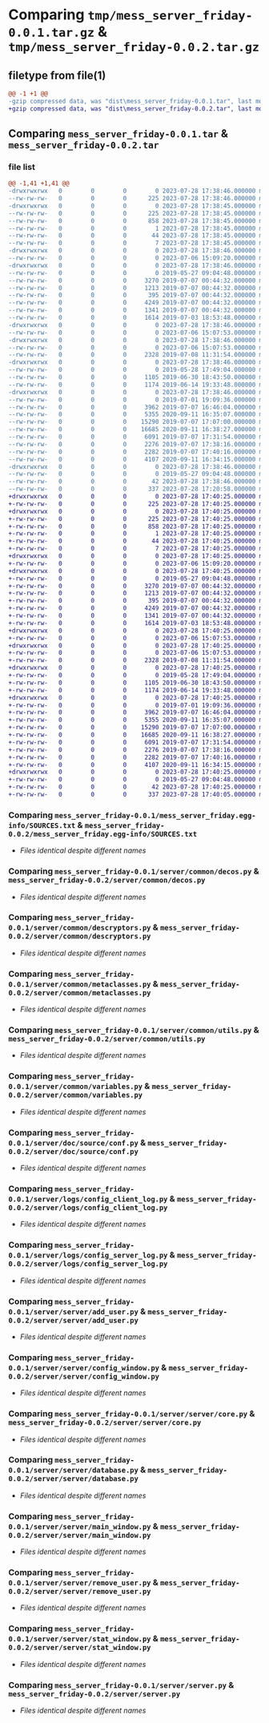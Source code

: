 # Comparing `tmp/mess_server_friday-0.0.1.tar.gz` & `tmp/mess_server_friday-0.0.2.tar.gz`

## filetype from file(1)

```diff
@@ -1 +1 @@
-gzip compressed data, was "dist\mess_server_friday-0.0.1.tar", last modified: Fri Jul 28 17:38:46 2023, max compression
+gzip compressed data, was "dist\mess_server_friday-0.0.2.tar", last modified: Fri Jul 28 17:40:25 2023, max compression
```

## Comparing `mess_server_friday-0.0.1.tar` & `mess_server_friday-0.0.2.tar`

### file list

```diff
@@ -1,41 +1,41 @@
-drwxrwxrwx   0        0        0        0 2023-07-28 17:38:46.000000 mess_server_friday-0.0.1/
--rw-rw-rw-   0        0        0      225 2023-07-28 17:38:46.000000 mess_server_friday-0.0.1/PKG-INFO
-drwxrwxrwx   0        0        0        0 2023-07-28 17:38:45.000000 mess_server_friday-0.0.1/mess_server_friday.egg-info/
--rw-rw-rw-   0        0        0      225 2023-07-28 17:38:45.000000 mess_server_friday-0.0.1/mess_server_friday.egg-info/PKG-INFO
--rw-rw-rw-   0        0        0      858 2023-07-28 17:38:45.000000 mess_server_friday-0.0.1/mess_server_friday.egg-info/SOURCES.txt
--rw-rw-rw-   0        0        0        1 2023-07-28 17:38:45.000000 mess_server_friday-0.0.1/mess_server_friday.egg-info/dependency_links.txt
--rw-rw-rw-   0        0        0       44 2023-07-28 17:38:45.000000 mess_server_friday-0.0.1/mess_server_friday.egg-info/requires.txt
--rw-rw-rw-   0        0        0        7 2023-07-28 17:38:45.000000 mess_server_friday-0.0.1/mess_server_friday.egg-info/top_level.txt
-drwxrwxrwx   0        0        0        0 2023-07-28 17:38:46.000000 mess_server_friday-0.0.1/server/
--rw-rw-rw-   0        0        0        0 2023-07-06 15:09:20.000000 mess_server_friday-0.0.1/server/__init__.py
-drwxrwxrwx   0        0        0        0 2023-07-28 17:38:46.000000 mess_server_friday-0.0.1/server/common/
--rw-rw-rw-   0        0        0        0 2019-05-27 09:04:48.000000 mess_server_friday-0.0.1/server/common/__init__.py
--rw-rw-rw-   0        0        0     3270 2019-07-07 00:44:32.000000 mess_server_friday-0.0.1/server/common/decos.py
--rw-rw-rw-   0        0        0     1213 2019-07-07 00:44:32.000000 mess_server_friday-0.0.1/server/common/descryptors.py
--rw-rw-rw-   0        0        0      395 2019-07-07 00:44:32.000000 mess_server_friday-0.0.1/server/common/errors.py
--rw-rw-rw-   0        0        0     4249 2019-07-07 00:44:32.000000 mess_server_friday-0.0.1/server/common/metaclasses.py
--rw-rw-rw-   0        0        0     1341 2019-07-07 00:44:32.000000 mess_server_friday-0.0.1/server/common/utils.py
--rw-rw-rw-   0        0        0     1614 2019-07-03 18:53:48.000000 mess_server_friday-0.0.1/server/common/variables.py
-drwxrwxrwx   0        0        0        0 2023-07-28 17:38:46.000000 mess_server_friday-0.0.1/server/doc/
--rw-rw-rw-   0        0        0        0 2023-07-06 15:07:53.000000 mess_server_friday-0.0.1/server/doc/__init__.py
-drwxrwxrwx   0        0        0        0 2023-07-28 17:38:46.000000 mess_server_friday-0.0.1/server/doc/source/
--rw-rw-rw-   0        0        0        0 2023-07-06 15:07:53.000000 mess_server_friday-0.0.1/server/doc/source/__init__.py
--rw-rw-rw-   0        0        0     2328 2019-07-08 11:31:54.000000 mess_server_friday-0.0.1/server/doc/source/conf.py
-drwxrwxrwx   0        0        0        0 2023-07-28 17:38:46.000000 mess_server_friday-0.0.1/server/logs/
--rw-rw-rw-   0        0        0        0 2019-05-28 17:49:04.000000 mess_server_friday-0.0.1/server/logs/__init__.py
--rw-rw-rw-   0        0        0     1105 2019-06-30 18:43:50.000000 mess_server_friday-0.0.1/server/logs/config_client_log.py
--rw-rw-rw-   0        0        0     1174 2019-06-14 19:33:48.000000 mess_server_friday-0.0.1/server/logs/config_server_log.py
-drwxrwxrwx   0        0        0        0 2023-07-28 17:38:46.000000 mess_server_friday-0.0.1/server/server/
--rw-rw-rw-   0        0        0        0 2019-07-01 19:09:36.000000 mess_server_friday-0.0.1/server/server/__init__.py
--rw-rw-rw-   0        0        0     3962 2019-07-07 16:46:04.000000 mess_server_friday-0.0.1/server/server/add_user.py
--rw-rw-rw-   0        0        0     5355 2020-09-11 16:35:07.000000 mess_server_friday-0.0.1/server/server/config_window.py
--rw-rw-rw-   0        0        0    15290 2019-07-07 17:07:00.000000 mess_server_friday-0.0.1/server/server/core.py
--rw-rw-rw-   0        0        0    16685 2020-09-11 16:38:27.000000 mess_server_friday-0.0.1/server/server/database.py
--rw-rw-rw-   0        0        0     6091 2019-07-07 17:31:54.000000 mess_server_friday-0.0.1/server/server/main_window.py
--rw-rw-rw-   0        0        0     2276 2019-07-07 17:38:16.000000 mess_server_friday-0.0.1/server/server/remove_user.py
--rw-rw-rw-   0        0        0     2282 2019-07-07 17:40:16.000000 mess_server_friday-0.0.1/server/server/stat_window.py
--rw-rw-rw-   0        0        0     4107 2020-09-11 16:34:15.000000 mess_server_friday-0.0.1/server/server.py
-drwxrwxrwx   0        0        0        0 2023-07-28 17:38:46.000000 mess_server_friday-0.0.1/server/unit_tests/
--rw-rw-rw-   0        0        0        0 2019-05-27 09:04:48.000000 mess_server_friday-0.0.1/server/unit_tests/__init__.py
--rw-rw-rw-   0        0        0       42 2023-07-28 17:38:46.000000 mess_server_friday-0.0.1/setup.cfg
--rw-rw-rw-   0        0        0      337 2023-07-28 17:20:58.000000 mess_server_friday-0.0.1/setup_server.py
+drwxrwxrwx   0        0        0        0 2023-07-28 17:40:25.000000 mess_server_friday-0.0.2/
+-rw-rw-rw-   0        0        0      225 2023-07-28 17:40:25.000000 mess_server_friday-0.0.2/PKG-INFO
+drwxrwxrwx   0        0        0        0 2023-07-28 17:40:25.000000 mess_server_friday-0.0.2/mess_server_friday.egg-info/
+-rw-rw-rw-   0        0        0      225 2023-07-28 17:40:25.000000 mess_server_friday-0.0.2/mess_server_friday.egg-info/PKG-INFO
+-rw-rw-rw-   0        0        0      858 2023-07-28 17:40:25.000000 mess_server_friday-0.0.2/mess_server_friday.egg-info/SOURCES.txt
+-rw-rw-rw-   0        0        0        1 2023-07-28 17:40:25.000000 mess_server_friday-0.0.2/mess_server_friday.egg-info/dependency_links.txt
+-rw-rw-rw-   0        0        0       44 2023-07-28 17:40:25.000000 mess_server_friday-0.0.2/mess_server_friday.egg-info/requires.txt
+-rw-rw-rw-   0        0        0        7 2023-07-28 17:40:25.000000 mess_server_friday-0.0.2/mess_server_friday.egg-info/top_level.txt
+drwxrwxrwx   0        0        0        0 2023-07-28 17:40:25.000000 mess_server_friday-0.0.2/server/
+-rw-rw-rw-   0        0        0        0 2023-07-06 15:09:20.000000 mess_server_friday-0.0.2/server/__init__.py
+drwxrwxrwx   0        0        0        0 2023-07-28 17:40:25.000000 mess_server_friday-0.0.2/server/common/
+-rw-rw-rw-   0        0        0        0 2019-05-27 09:04:48.000000 mess_server_friday-0.0.2/server/common/__init__.py
+-rw-rw-rw-   0        0        0     3270 2019-07-07 00:44:32.000000 mess_server_friday-0.0.2/server/common/decos.py
+-rw-rw-rw-   0        0        0     1213 2019-07-07 00:44:32.000000 mess_server_friday-0.0.2/server/common/descryptors.py
+-rw-rw-rw-   0        0        0      395 2019-07-07 00:44:32.000000 mess_server_friday-0.0.2/server/common/errors.py
+-rw-rw-rw-   0        0        0     4249 2019-07-07 00:44:32.000000 mess_server_friday-0.0.2/server/common/metaclasses.py
+-rw-rw-rw-   0        0        0     1341 2019-07-07 00:44:32.000000 mess_server_friday-0.0.2/server/common/utils.py
+-rw-rw-rw-   0        0        0     1614 2019-07-03 18:53:48.000000 mess_server_friday-0.0.2/server/common/variables.py
+drwxrwxrwx   0        0        0        0 2023-07-28 17:40:25.000000 mess_server_friday-0.0.2/server/doc/
+-rw-rw-rw-   0        0        0        0 2023-07-06 15:07:53.000000 mess_server_friday-0.0.2/server/doc/__init__.py
+drwxrwxrwx   0        0        0        0 2023-07-28 17:40:25.000000 mess_server_friday-0.0.2/server/doc/source/
+-rw-rw-rw-   0        0        0        0 2023-07-06 15:07:53.000000 mess_server_friday-0.0.2/server/doc/source/__init__.py
+-rw-rw-rw-   0        0        0     2328 2019-07-08 11:31:54.000000 mess_server_friday-0.0.2/server/doc/source/conf.py
+drwxrwxrwx   0        0        0        0 2023-07-28 17:40:25.000000 mess_server_friday-0.0.2/server/logs/
+-rw-rw-rw-   0        0        0        0 2019-05-28 17:49:04.000000 mess_server_friday-0.0.2/server/logs/__init__.py
+-rw-rw-rw-   0        0        0     1105 2019-06-30 18:43:50.000000 mess_server_friday-0.0.2/server/logs/config_client_log.py
+-rw-rw-rw-   0        0        0     1174 2019-06-14 19:33:48.000000 mess_server_friday-0.0.2/server/logs/config_server_log.py
+drwxrwxrwx   0        0        0        0 2023-07-28 17:40:25.000000 mess_server_friday-0.0.2/server/server/
+-rw-rw-rw-   0        0        0        0 2019-07-01 19:09:36.000000 mess_server_friday-0.0.2/server/server/__init__.py
+-rw-rw-rw-   0        0        0     3962 2019-07-07 16:46:04.000000 mess_server_friday-0.0.2/server/server/add_user.py
+-rw-rw-rw-   0        0        0     5355 2020-09-11 16:35:07.000000 mess_server_friday-0.0.2/server/server/config_window.py
+-rw-rw-rw-   0        0        0    15290 2019-07-07 17:07:00.000000 mess_server_friday-0.0.2/server/server/core.py
+-rw-rw-rw-   0        0        0    16685 2020-09-11 16:38:27.000000 mess_server_friday-0.0.2/server/server/database.py
+-rw-rw-rw-   0        0        0     6091 2019-07-07 17:31:54.000000 mess_server_friday-0.0.2/server/server/main_window.py
+-rw-rw-rw-   0        0        0     2276 2019-07-07 17:38:16.000000 mess_server_friday-0.0.2/server/server/remove_user.py
+-rw-rw-rw-   0        0        0     2282 2019-07-07 17:40:16.000000 mess_server_friday-0.0.2/server/server/stat_window.py
+-rw-rw-rw-   0        0        0     4107 2020-09-11 16:34:15.000000 mess_server_friday-0.0.2/server/server.py
+drwxrwxrwx   0        0        0        0 2023-07-28 17:40:25.000000 mess_server_friday-0.0.2/server/unit_tests/
+-rw-rw-rw-   0        0        0        0 2019-05-27 09:04:48.000000 mess_server_friday-0.0.2/server/unit_tests/__init__.py
+-rw-rw-rw-   0        0        0       42 2023-07-28 17:40:25.000000 mess_server_friday-0.0.2/setup.cfg
+-rw-rw-rw-   0        0        0      337 2023-07-28 17:40:05.000000 mess_server_friday-0.0.2/setup_server.py
```

### Comparing `mess_server_friday-0.0.1/mess_server_friday.egg-info/SOURCES.txt` & `mess_server_friday-0.0.2/mess_server_friday.egg-info/SOURCES.txt`

 * *Files identical despite different names*

### Comparing `mess_server_friday-0.0.1/server/common/decos.py` & `mess_server_friday-0.0.2/server/common/decos.py`

 * *Files identical despite different names*

### Comparing `mess_server_friday-0.0.1/server/common/descryptors.py` & `mess_server_friday-0.0.2/server/common/descryptors.py`

 * *Files identical despite different names*

### Comparing `mess_server_friday-0.0.1/server/common/metaclasses.py` & `mess_server_friday-0.0.2/server/common/metaclasses.py`

 * *Files identical despite different names*

### Comparing `mess_server_friday-0.0.1/server/common/utils.py` & `mess_server_friday-0.0.2/server/common/utils.py`

 * *Files identical despite different names*

### Comparing `mess_server_friday-0.0.1/server/common/variables.py` & `mess_server_friday-0.0.2/server/common/variables.py`

 * *Files identical despite different names*

### Comparing `mess_server_friday-0.0.1/server/doc/source/conf.py` & `mess_server_friday-0.0.2/server/doc/source/conf.py`

 * *Files identical despite different names*

### Comparing `mess_server_friday-0.0.1/server/logs/config_client_log.py` & `mess_server_friday-0.0.2/server/logs/config_client_log.py`

 * *Files identical despite different names*

### Comparing `mess_server_friday-0.0.1/server/logs/config_server_log.py` & `mess_server_friday-0.0.2/server/logs/config_server_log.py`

 * *Files identical despite different names*

### Comparing `mess_server_friday-0.0.1/server/server/add_user.py` & `mess_server_friday-0.0.2/server/server/add_user.py`

 * *Files identical despite different names*

### Comparing `mess_server_friday-0.0.1/server/server/config_window.py` & `mess_server_friday-0.0.2/server/server/config_window.py`

 * *Files identical despite different names*

### Comparing `mess_server_friday-0.0.1/server/server/core.py` & `mess_server_friday-0.0.2/server/server/core.py`

 * *Files identical despite different names*

### Comparing `mess_server_friday-0.0.1/server/server/database.py` & `mess_server_friday-0.0.2/server/server/database.py`

 * *Files identical despite different names*

### Comparing `mess_server_friday-0.0.1/server/server/main_window.py` & `mess_server_friday-0.0.2/server/server/main_window.py`

 * *Files identical despite different names*

### Comparing `mess_server_friday-0.0.1/server/server/remove_user.py` & `mess_server_friday-0.0.2/server/server/remove_user.py`

 * *Files identical despite different names*

### Comparing `mess_server_friday-0.0.1/server/server/stat_window.py` & `mess_server_friday-0.0.2/server/server/stat_window.py`

 * *Files identical despite different names*

### Comparing `mess_server_friday-0.0.1/server/server.py` & `mess_server_friday-0.0.2/server/server.py`

 * *Files identical despite different names*

